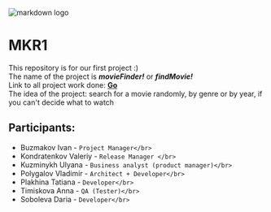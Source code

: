 ![markdown logo](https://s3-us-west-2.amazonaws.com/flx-editorial-wordpress/wp-content/uploads/2018/03/13153742/RT_300EssentialMovies_700X250.jpg)</br>
# MKR1
This repository is for our first project :) </br>
The name of the project is ***movieFinder!*** or ***findMovie!*** </br>
Link to all project work done: [**Go**](https://www.youtube.com/watch?v=ZhIsAZO5gl0) </br>
The idea of the project: search for a movie randomly, 
by genre or by year, if you can't decide what to watch</br>
## Participants:</br>
- Buzmakov Ivan - `Project Manager</br>`
- Kondratenkov Valeriy - `Release Manager </br>`
- Kuzminykh Ulyana - `Business analyst (product manager)</br>`
- Polygalov Vladimir - `Architect + Developer</br>`
- Plakhina Tatiana - `Developer</br>`
- Timiskova Anna - `QA (Tester)</br>`
- Soboleva Daria - `Developer</br>`

